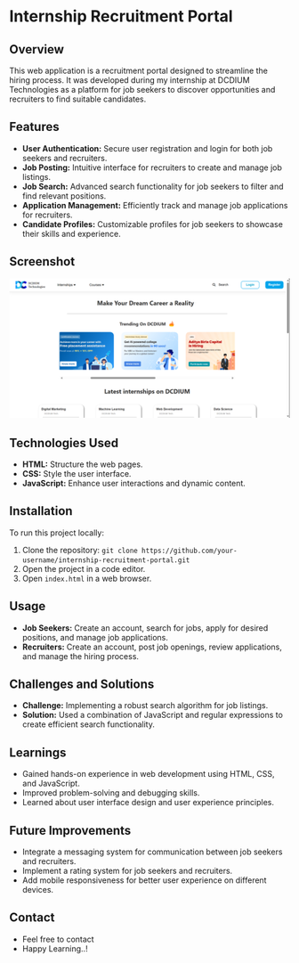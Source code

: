 # Internship Recruitment Portal

## Overview
This web application is a recruitment portal designed to streamline the hiring process. It was developed during my internship at DCDIUM Technologies as a platform for job seekers to discover opportunities and recruiters to find suitable candidates.

## Features
* **User Authentication:** Secure user registration and login for both job seekers and recruiters.
* **Job Posting:** Intuitive interface for recruiters to create and manage job listings.
* **Job Search:** Advanced search functionality for job seekers to filter and find relevant positions.
* **Application Management:** Efficiently track and manage job applications for recruiters.
* **Candidate Profiles:** Customizable profiles for job seekers to showcase their skills and experience.

## Screenshot

![landing_page](screenshot.png)


## Technologies Used
* **HTML:** Structure the web pages.
* **CSS:** Style the user interface.
* **JavaScript:** Enhance user interactions and dynamic content.

## Installation
To run this project locally:
1. Clone the repository: `git clone https://github.com/your-username/internship-recruitment-portal.git`
2. Open the project in a code editor.
3. Open `index.html` in a web browser.

## Usage
* **Job Seekers:** Create an account, search for jobs, apply for desired positions, and manage job applications.
* **Recruiters:** Create an account, post job openings, review applications, and manage the hiring process.


## Challenges and Solutions
* **Challenge:** Implementing a robust search algorithm for job listings.
* **Solution:** Used a combination of JavaScript and regular expressions to create efficient search functionality.

## Learnings
* Gained hands-on experience in web development using HTML, CSS, and JavaScript.
* Improved problem-solving and debugging skills.
* Learned about user interface design and user experience principles.

## Future Improvements
* Integrate a messaging system for communication between job seekers and recruiters.
* Implement a rating system for job seekers and recruiters.
* Add mobile responsiveness for better user experience on different devices.



## Contact
- Feel free to contact
- Happy Learning..!
